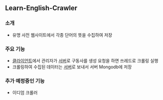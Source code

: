 ## Learn-English-Crawler
### 소개
* 유명 사전 웹사이트에서 각종 단어의 뜻을 수집하여 저장

### 주요 기능
* [클라이언트][클라이언트레포]에서 관리자가 [서버][서버레포]로 구동사를 생성 요청을 하면 쓰레드로 크롤링 실행
* 크롤링하여 수집된 데이터는 [서버][서버레포]로 보내서 서버 Mongodb에 저장 


### 추가 예정중인 기능
* 이디엄 크롤러  




[클라이언트레포]: https://github.com/daehan0226/learn-english
[서버레포]: https://github.com/daehan0226/learn-english-server
